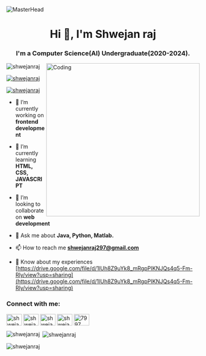 ![MasterHead](https://github.com/shwejanraj/shwejanraj/blob/main/ezgif.com-gif-maker.gif)
<h1 align="center">Hi 👋, I'm Shwejan raj</h1>
<h3 align="center">I'm a Computer Science(AI) Undergraduate(2020-2024).</h3>
<img align = 'right' alt="Coding" width="400" src = "https://miro.medium.com/max/1400/0*C-cPP9D2MIyeexAT.gif">

<p align="left"> <img src="https://komarev.com/ghpvc/?username=shwejanraj&label=Profile%20views&color=0e75b6&style=flat" alt="shwejanraj" /> </p>

<p align="left"> <a href="https://github.com/ryo-ma/github-profile-trophy"><img src="https://github-profile-trophy.vercel.app/?username=shwejanraj" alt="shwejanraj" /></a> </p>

<p align="left"> <a href="https://twitter.com/shwejanraj" target="blank"><img src="https://img.shields.io/twitter/follow/shwejanraj?logo=twitter&style=for-the-badge" alt="shwejanraj" /></a> </p>

- 🔭 I’m currently working on **frontend development**

- 🌱 I’m currently learning **HTML, CSS, JAVASCRIPT**

- 👯 I’m looking to collaborate on **web development**

- 💬 Ask me about **Java, Python, Matlab.**

- 📫 How to reach me **shwejanraj297@gmail.com**

- 📄 Know about my experiences [https://drive.google.com/file/d/1lUh8Z9uYk8_mRgpPIKNJQs4q5-Fm-Rly/view?usp=sharing](https://drive.google.com/file/d/1lUh8Z9uYk8_mRgpPIKNJQs4q5-Fm-Rly/view?usp=sharing)

<h3 align="left">Connect with me:</h3>
<p align="left">
<a href="https://twitter.com/shwejanraj" target="blank"><img align="center" src="https://raw.githubusercontent.com/rahuldkjain/github-profile-readme-generator/master/src/images/icons/Social/twitter.svg" alt="shwejanraj" height="30" width="40" /></a>
<a href="https://linkedin.com/in/shwejan raj" target="blank"><img align="center" src="https://raw.githubusercontent.com/rahuldkjain/github-profile-readme-generator/master/src/images/icons/Social/linked-in-alt.svg" alt="shwejan raj" height="30" width="40" /></a>
<a href="https://kaggle.com/shwejanraj" target="blank"><img align="center" src="https://raw.githubusercontent.com/rahuldkjain/github-profile-readme-generator/master/src/images/icons/Social/kaggle.svg" alt="shwejanraj" height="30" width="40" /></a>
<a href="https://instagram.com/shwejan_raj" target="blank"><img align="center" src="https://raw.githubusercontent.com/rahuldkjain/github-profile-readme-generator/master/src/images/icons/Social/instagram.svg" alt="shwejan_raj" height="30" width="40" /></a>
<a href="https://discord.gg/7997" target="blank"><img align="center" src="https://raw.githubusercontent.com/rahuldkjain/github-profile-readme-generator/master/src/images/icons/Social/discord.svg" alt="7997" height="30" width="40" /></a>
</p>

<p><img align="left" src="https://github-readme-stats.vercel.app/api/top-langs?username=shwejanraj&show_icons=true&locale=en&layout=compact" alt="shwejanraj" /></p>

<p>&nbsp;<img align="center" src="https://github-readme-stats.vercel.app/api?username=shwejanraj&show_icons=true&locale=en" alt="shwejanraj" /></p>

<p><img align="center" src="https://github-readme-streak-stats.herokuapp.com/?user=shwejanraj&" alt="shwejanraj" /></p>
